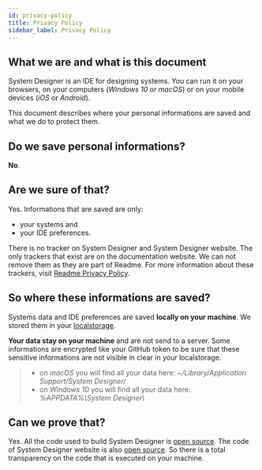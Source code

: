 ```yaml
---
id: privacy-policy
title: Privacy Policy
sidebar_label: Privacy Policy
---
```


## What we are and what is this document

System Designer is an IDE for designing systems. You can run it on your browsers, on your computers (*Windows 10* or *macOS*) or on your mobile devices (*iOS* or *Android*).

This document describes where your personal informations are saved and what we do to protect them.

## Do we save personal informations?

**No**.

## Are we sure of that?

Yes. Informations that are saved are only:
* your systems and
* your IDE preferences.

There is no tracker on System Designer and System Designer website. The only trackers that exist are on the documentation website. We can not remove them as they are part of Readme. For more information about these trackers, visit [Readme Privacy Policy](https://readme.io/privacy/). 

## So where these informations are saved?

 Systems data and IDE preferences are saved **locally on your machine**. We stored them in your [localstorage](https://developer.mozilla.org/en-US/docs/Web/API/Storage/LocalStorage). 

**Your data stay on your machine** and are not send to a server. Some informations are encrypted like your GitHub token to be sure that these sensitive informations are not visible in clear in your localstorage.

>- on *macOS* you will find all your data here: *~/Library/Application Support/System Designer/*
>- on *Windows 10* you will find all your data here: *%APPDATA%\\System Designer\\*

## Can we prove that?

Yes. All the code used to build System Designer is [open source](https://github.com/design-first/system-designer). The code of System Designer website is also [open source](https://github.com/design-first/design-first.github.io). So there is a total transparency on the code that is executed on your machine.
